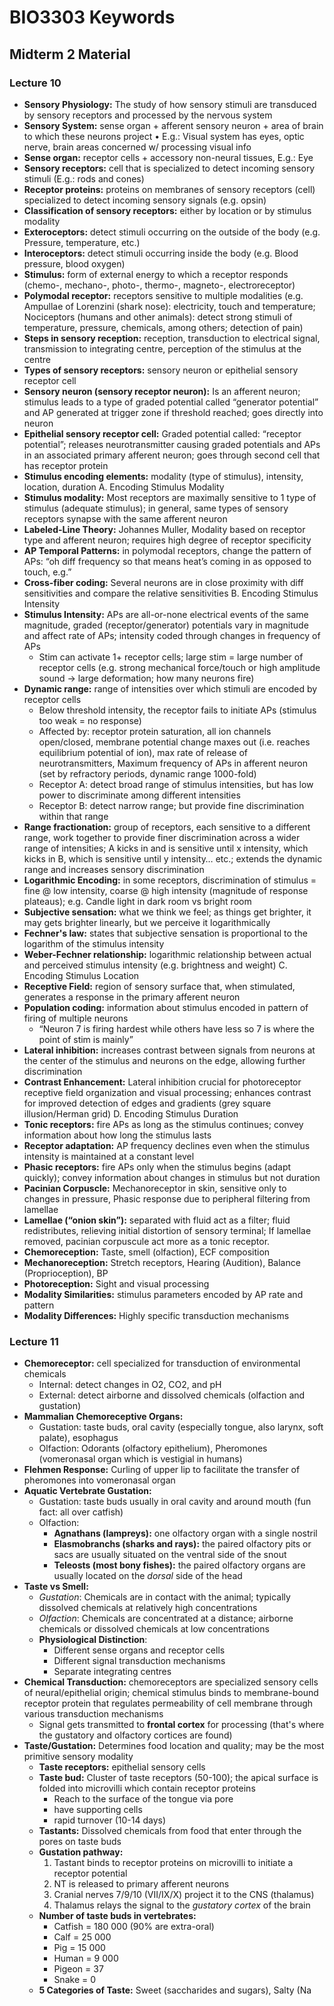 # BIO3303 Keywords

## Midterm 2 Material

### Lecture 10
* **Sensory Physiology:** The study of how sensory stimuli are transduced by sensory receptors and processed by the nervous system
* **Sensory System:** sense organ + afferent sensory neuron + area of brain to which these neurons project
  •	E.g.: Visual system has eyes, optic nerve, brain areas concerned w/ processing visual info
* **Sense organ:** receptor cells + accessory non-neural tissues, E.g.: Eye
* **Sensory receptors:** cell that is specialized to detect incoming sensory stimuli (E.g.: rods and cones)
* **Receptor proteins:** proteins on membranes of sensory receptors (cell) specialized to detect incoming sensory signals (e.g. opsin)
* **Classification of sensory receptors:** either by location or by stimulus modality
* **Exteroceptors:** detect stimuli occurring on the outside of the body (e.g. Pressure, temperature, etc.)
* **Interoceptors:** detect stimuli occurring inside the body (e.g. Blood pressure, blood oxygen)
* **Stimulus:** form of external energy to which a receptor responds (chemo-, mechano-, photo-, thermo-, magneto-, electroreceptor)
* **Polymodal receptor:** receptors sensitive to multiple modalities (e.g. Ampullae of Lorenzini (shark nose): electricity, touch and temperature; Nociceptors (humans and other animals): detect strong stimuli of temperature, pressure, chemicals, among others; detection of pain)
* **Steps in sensory reception:** reception, transduction to electrical signal, transmission to integrating centre, perception of the stimulus at the centre
* **Types of sensory receptors:** sensory neuron or epithelial sensory receptor cell
* **Sensory neuron (sensory receptor neuron):** Is an afferent neuron; stimulus leads to a type of graded potential called “generator potential” and AP generated at trigger zone if threshold reached; goes directly into neuron
* **Epithelial sensory receptor cell:** Graded potential called: “receptor potential”; releases neurotransmitter causing graded potentials and APs in an associated primary afferent neuron; goes through second cell that has receptor protein
* **Stimulus encoding elements:** modality (type of stimulus), intensity, location, duration
A. Encoding Stimulus Modality
* **Stimulus modality:** Most receptors are maximally sensitive to 1 type of stimulus (adequate stimulus); in general, same types of sensory receptors synapse with the same afferent neuron
* **Labeled-Line Theory:** Johannes Muller, Modality based on receptor type and afferent neuron; requires high degree of receptor specificity
* **AP Temporal Patterns:** in polymodal receptors, change the pattern of APs: “oh diff frequency so that means heat’s coming in as opposed to touch, e.g.”
* **Cross-fiber coding:** Several neurons are in close proximity with diff sensitivities and compare the relative sensitivities
B. Encoding Stimulus Intensity
* **Stimulus Intensity:** APs are all-or-none electrical events of the same magnitude, graded (receptor/generator) potentials vary in magnitude and affect rate of APs; intensity coded through changes in frequency of APs
  -	Stim can activate 1+ receptor cells; large stim = large number of receptor cells (e.g. strong mechanical force/touch or high amplitude sound -> large deformation; how many neurons fire)
* **Dynamic range:** range of intensities over which stimuli are encoded by receptor cells
  *	Below threshold intensity, the receptor fails to initiate APs (stimulus too weak = no response)
  * Affected by: receptor protein saturation, all ion channels open/closed, membrane potential change maxes out (i.e. reaches equilibrium potential of ion), max rate of release of neurotransmitters, Maximum frequency of APs in afferent neuron (set by refractory periods, dynamic range 1000-fold)
  * Receptor A: detect broad range of stimulus intensities, but has low power to discriminate among different intensities
  * Receptor B: detect narrow range; but provide fine discrimination within that range
* **Range fractionation:** group of receptors, each sensitive to a different range, work together to provide finer discrimination across a wider range of intensities; A kicks in and is sensitive until x intensity, which kicks in B, which is sensitive until y intensity… etc.; extends the dynamic range and increases sensory discrimination
* **Logarithmic Encoding:** in some receptors, discrimination of stimulus = fine @ low intensity, coarse @ high intensity (magnitude of response plateaus); e.g. Candle light in dark room vs bright room
* **Subjective sensation:** what we think we feel; as things get brighter, it may gets brighter linearly, but we perceive it logarithmically
* **Fechner's law:** states that subjective sensation is proportional to the logarithm of the stimulus intensity
* **Weber-Fechner relationship:** logarithmic relationship between actual and perceived stimulus intensity (e.g. brightness and weight)
C. Encoding Stimulus Location
* **Receptive Field:** region of sensory surface that, when stimulated, generates a response in the primary afferent neuron
* **Population coding:** information about stimulus encoded in pattern of firing of multiple neurons
  -	“Neuron 7 is firing hardest while others have less so 7 is where the point of stim is mainly”
* **Lateral inhibition:** increases contrast between signals from neurons at the center of the stimulus and neurons on the edge, allowing further discrimination
* **Contrast Enhancement:** Lateral inhibition crucial for photoreceptor receptive field organization and visual processing; enhances contrast for improved detection of edges and gradients (grey square illusion/Herman grid)
D. Encoding Stimulus Duration
* **Tonic receptors:** fire APs as long as the stimulus continues; convey information about how long the stimulus lasts
* **Receptor adaptation:** AP frequency declines even when the stimulus intensity is maintained at a constant level
* **Phasic receptors:** fire APs only when the stimulus begins (adapt quickly); convey information about changes in stimulus but not duration 
* **Pacinian Corpuscle:** Mechanoreceptor in skin, sensitive only to changes in pressure, Phasic response due to peripheral filtering from lamellae
* **Lamellae (“onion skin”):** separated with fluid act as a filter; fluid redistributes, relieving initial distortion of sensory terminal; If lamellae removed, pacinian corpuscule act more as a tonic receptor.
* **Chemoreception:** Taste, smell (olfaction), ECF composition
* **Mechanoreception:** Stretch receptors, Hearing (Audition), Balance (Proprioception), BP
* **Photoreception:** Sight and visual processing
* **Modality Similarities:** stimulus parameters encoded by AP rate and pattern
* **Modality Differences:** Highly specific transduction mechanisms

### Lecture 11

* **Chemoreceptor:** cell specialized for transduction of environmental chemicals
  * Internal: detect changes in O2, CO2, and pH
  * External: detect airborne and dissolved chemicals (olfaction and gustation)
* **Mammalian Chemoreceptive Organs:**
  * Gustation: taste buds, oral cavity (especially tongue, also larynx, soft palate), esophagus
  * Olfaction: Odorants (olfactory epithelium), Pheromones (vomeronasal organ which is vestigial in humans)
* **Flehmen Response:** Curling of upper lip to facilitate the transfer of pheromones into vomeronasal organ
* **Aquatic Vertebrate Gustation:**
  * Gustation: taste buds usually in oral cavity and around mouth (fun fact: all over catfish)
  * Olfaction:
    * **Agnathans (lampreys):** one olfactory organ with a single nostril
    * **Elasmobranchs (sharks and rays):** the paired olfactory pits or sacs are usually situated on the ventral side of the snout
    * **Teleosts (most bony fishes):** the paired olfactory organs are usually located on the *dorsal* side of the head
* **Taste vs Smell:**
  * *Gustation*: Chemicals are in contact with the animal; typically dissolved chemicals at relatively high concentrations
  * *Olfaction*: Chemicals are concentrated at a distance; airborne chemicals or dissolved chemicals at low concentrations
  * **Physiological Distinction**: 
    * Different sense organs and receptor cells
    * Different signal transduction mechanisms
    * Separate integrating centres
* **Chemical Transduction:** chemoreceptors are specialized sensory cells of neural/epithelial origin; chemical stimulus binds to membrane-bound receptor protein that regulates permeability of cell membrane through various transduction mechanisms
  * Signal gets transmitted to **frontal cortex** for processing (that's where the gustatory and olfactory cortices are found)
* **Taste/Gustation:** Determines food location and quality; may be the most primitive sensory modality
  * **Taste receptors:** epithelial sensory cells
  * **Taste bud:** Cluster of taste receptors (50-100); the apical surface is folded into microvilli which contain receptor proteins
    * Reach to the surface of the tongue via pore
    * have supporting cells
    * rapid turnover (10-14 days)
  * **Tastants:** Dissolved chemicals from food that enter through the pores on taste buds
  * **Gustation pathway:** 
    1. Tastant binds to receptor proteins on microvilli to initiate a receptor potential
    2. NT is released to primary afferent neurons
    3. Cranial nerves 7/9/10 (VII/IX/X) project it to the CNS (thalamus)
    4. Thalamus relays the signal to the *gustatory cortex* of the brain
  * **Number of taste buds in vertebrates:**
    * Catfish = 180 000 (90% are extra-oral)
    * Calf = 25 000
    * Pig = 15 000
    * Human = 9 000
    * Pigeon = 37
    * Snake = 0
  * **5 Categories of Taste:** Sweet (saccharides and sugars), Salty (Na
   
